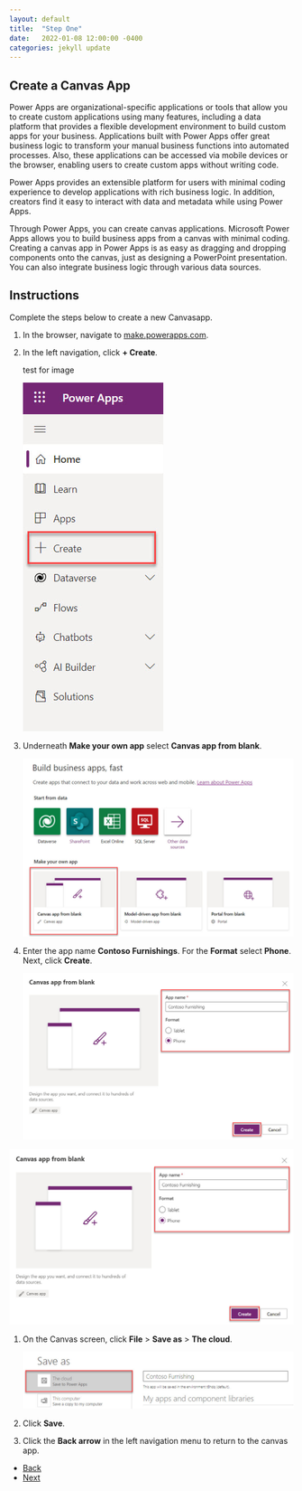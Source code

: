 ```yaml
---
layout: default
title:  "Step One"
date:   2022-01-08 12:00:00 -0400
categories: jekyll update
---
```

## Create a Canvas App

Power Apps are organizational-specific applications or tools that allow you to create custom applications using many features, including a data platform that provides a flexible development environment to build custom apps for your business. Applications built with Power Apps offer great business logic to transform your manual business functions into automated processes. Also, these applications can be accessed via mobile devices or the browser, enabling users to create custom apps without writing code.

Power Apps provides an extensible platform for users with minimal coding experience to develop applications with rich business logic. In addition, creators find it easy to interact with data and metadata while using Power Apps.

Through Power Apps, you can create canvas applications. Microsoft Power Apps allows you to build business apps from a canvas with minimal coding. Creating a canvas app in Power Apps is as easy as dragging and dropping components onto the canvas, just as designing a PowerPoint presentation. You can also integrate business logic through various data sources.

## Instructions

Complete the steps below to create a new Canvasapp.

1. In the browser, navigate to <a href="https://make.powerapps.com">make.powerapps.com</a>.
1. In the left navigation, click **+ Create**.

    test for image
  
    ![A screenshot of the Power Apps portal left navigation menu. The + Create button is highlighted.](./../images/1-create.jpg)

1. Underneath **Make your own app** select **Canvas app from blank**.

    <div class="12u$"><span class="image fit"><img src="../images/1-canvas-app.jpg" alt="A screenshot of the Power Apps portal. The canvas app from blank button is highlighted." /></span></div>

1. Enter the app name **Contoso Furnishings**. For the **Format** select **Phone**. Next, click **Create**.

    <img src="../images/1-create-app.jpg"/>

![A screenshot of the canvas app from blank window. The App name and Format sections are highlighted.](../images/1-create-app.jpg)

1. On the Canvas screen, click **File** > **Save as** > **The cloud**.

    ![A screenshot of the Save as screen. The the cloud button is highlighted.](../images/1-save.jpg)

1. Click **Save**.
1. Click the **Back arrow** in the left navigation menu to return to the canvas app.

<ul class="actions">
<li><a href="https://aprilspeight.github.io/workshop-mr-powerapps/" class="button special">Back</a></li>
<li><a href="https://aprilspeight.github.io/workshop-mr-powerapps/jekyll/update/2022/01/07/step-two.html" class="button">Next</a></li>
</ul>